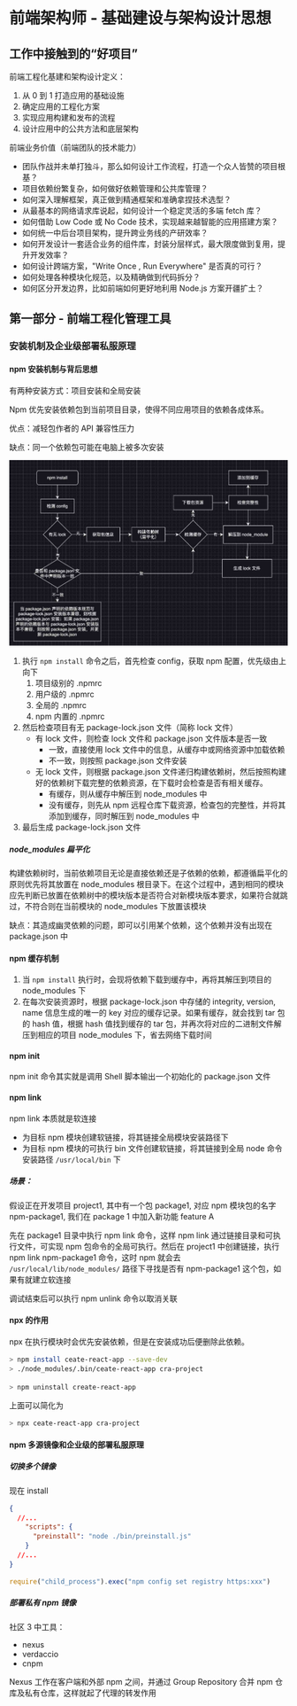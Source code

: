 # 前端架构师 - 基础建设与架构设计思想



## 工作中接触到的“好项目”

前端工程化基建和架构设计定义：

1. 从 0 到 1 打造应用的基础设施
2. 确定应用的工程化方案
3. 实现应用构建和发布的流程
4. 设计应用中的公共方法和底层架构



前端业务价值（前端团队的技术能力）

- 团队作战并未单打独斗，那么如何设计工作流程，打造一个众人皆赞的项目根基？
- 项目依赖纷繁复杂，如何做好依赖管理和公共库管理？
- 如何深入理解框架，真正做到精通框架和准确拿捏技术选型？
- 从最基本的网络请求库说起，如何设计一个稳定灵活的多端 fetch 库？
- 如何借助 Low Code 或 No Code 技术，实现越来越智能的应用搭建方案？
- 如何统一中后台项目架构，提升跨业务线的产研效率？
- 如何开发设计一套适合业务的组件库，封装分层样式，最大限度做到复用，提升开发效率？
- 如何设计跨端方案，"Write Once , Run Everywhere" 是否真的可行？
- 如何处理各种模块化规范，以及精确做到代码拆分？
- 如何区分开发边界，比如前端如何更好地利用 Node.js 方案开疆扩土？



## 第一部分 - 前端工程化管理工具



### 安装机制及企业级部署私服原理

#### npm 安装机制与背后思想

有两种安装方式：项目安装和全局安装

Npm 优先安装依赖包到当前项目目录，使得不同应用项目的依赖各成体系。

优点：减轻包作者的 API 兼容性压力

缺点：同一个依赖包可能在电脑上被多次安装



![npm 安装过程](../public/frontEndArchitrct/npm-install.jpg)



1. 执行 `npm install` 命令之后，首先检查 config，获取 npm 配置，优先级由上向下
   1. 项目级别的 .npmrc
   2. 用户级的 .npmrc
   3. 全局的 .npmrc
   4. npm 内置的 .npmrc
2. 然后检查项目有无 package-lock.json 文件（简称 lock 文件）
   - 有 lock 文件，则检查 lock 文件和 package.json 文件版本是否一致
     - 一致，直接使用 lock 文件中的信息，从缓存中或网络资源中加载依赖
     - 不一致，则按照 package.json 文件安装
   - 无 lock 文件，则根据 package.json 文件递归构建依赖树，然后按照构建好的依赖树下载完整的依赖资源，在下载时会检查是否有相关缓存。
     - 有缓存，则从缓存中解压到 node_modules 中
     - 没有缓存，则先从 npm 远程仓库下载资源，检查包的完整性，并将其添加到缓存，同时解压到 node_modules 中
3. 最后生成 package-lock.json 文件



##### node_modules 扁平化

构建依赖树时，当前依赖项目无论是直接依赖还是子依赖的依赖，都遵循扁平化的原则优先将其放置在 node_modules 根目录下。在这个过程中，遇到相同的模块应先判断已放置在依赖树中的模块版本是否符合对新模块版本要求，如果符合就跳过，不符合则在当前模块的 node_modules 下放置该模块



缺点：其造成幽灵依赖的问题，即可以引用某个依赖，这个依赖并没有出现在 package.json 中



#### npm 缓存机制

1. 当 `npm install` 执行时，会现将依赖下载到缓存中，再将其解压到项目的 node_modules 下
2. 在每次安装资源时，根据 package-lock.json 中存储的 integrity, version, name 信息生成的唯一的 key 对应的缓存记录。如果有缓存，就会找到 tar  包的 hash 值，根据 hash 值找到缓存的 tar 包，并再次将对应的二进制文件解压到相应的项目 node_modules 下，省去网络下载时间



#### npm init

npm init 命令其实就是调用 Shell 脚本输出一个初始化的 package.json 文件



#### npm link

npm link 本质就是软连接

- 为目标 npm 模块创建软链接，将其链接全局模块安装路径下
- 为目标 npm 模块的可执行 bin 文件创建软链接，将其链接到全局 node 命令安装路径 `/usr/local/bin` 下



##### 场景：

假设正在开发项目 project1, 其中有一个包 package1, 对应 npm 模块包的名字 npm-package1, 我们在 package 1 中加入新功能 feature A

先在 package1 目录中执行 npm link 命令，这样 npm link 通过链接目录和可执行文件，可实现 npm 包命令的全局可执行。然后在 project1 中创建链接，执行 npm link npm-package1 命令，这时 npm 就会去 `/usr/local/lib/node_modules/` 路径下寻找是否有 npm-package1 这个包，如果有就建立软连接

调试结束后可以执行 npm unlink 命令以取消关联



#### npx 的作用

npx 在执行模块时会优先安装依赖，但是在安装成功后便删除此依赖。

```bash
> npm install ceate-react-app --save-dev
> ./node_modules/.bin/ceate-react-app cra-project

> npm uninstall create-react-app
```

上面可以简化为

```bash
> npx ceate-react-app cra-project
```



#### npm 多源镜像和企业级的部署私服原理



##### 切换多个镜像

现在 install 

```json
{
  //...
  	"scripts": {
      "preinstall": "node ./bin/preinstall.js"
    }
  //...
}
```



```js
require("child_process").exec("npm config set registry https:xxx")
```



##### 部署私有 npm 镜像

社区 3 中工具：

- nexus
- verdaccio
- cnpm



Nexus 工作在客户端和外部 npm 之间，并通过 Group Repository 合并 npm 仓库及私有仓库，这样就起了代理的转发作用





